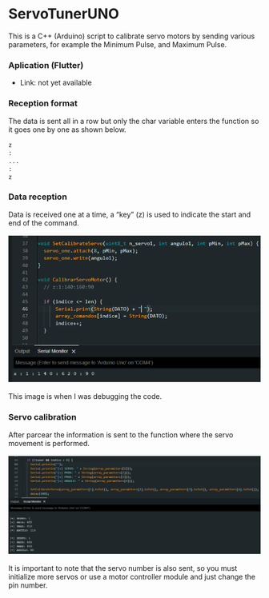# ServoTunerUNO
This is a C++ (Arduino) script to calibrate servo motors by sending various parameters, for example the Minimum Pulse, and Maximum Pulse.

### Aplication (Flutter)
- Link: not yet available

### Reception format
The data is sent all in a row but only the char variable enters the function so it goes one by one as shown below.
```
z
:
...
:
z
```

### Data reception
Data is received one at a time, a “key” (z) is used to indicate the start and end of the command.
<br><br>
<img src="https://github.com/JsonSecurity/Images/blob/main/all/Servo%20Tuner%20Arduino.png" width="900" >
<br><br>
This image is when I was debugging the code.
### Servo calibration
After parcear the information is sent to the function where the servo movement is performed.<br><br>
<img src="https://github.com/JsonSecurity/Images/blob/main/all/Servo%20Tuner%20Arduino%202.png" width="900" >
<br><br>
It is important to note that the servo number is also sent, so you must initialize more servos or use a motor controller module and just change the pin number.
